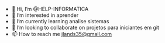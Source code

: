 - 👋 Hi, I’m @HELP-INFORMATICA
- 👀 I’m interested in  aprender  
- 🌱 I’m currently learning  analise  sistemas
- 💞️ I’m looking to collaborate on  projetos para iniciantes em git
- 📫 How to reach me  jlands35@gmail.com

<!---
HELP-INFORMATICA/HELP-INFORMATICA is a ✨ special ✨ repository because its `README.md` (this file) appears on your GitHub profile.
You can click the Preview link to take a look at your changes.
